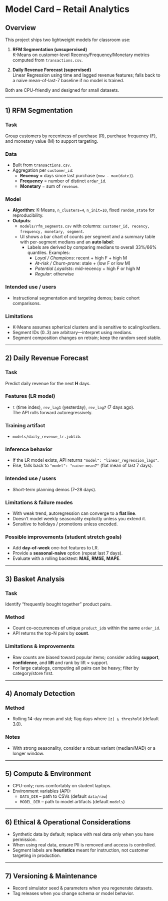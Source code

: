 # Model Card – Retail Analytics

## Overview
This project ships two lightweight models for classroom use:

1. **RFM Segmentation (unsupervised)**  
   K-Means on customer-level Recency/​Frequency/​Monetary metrics computed from `transactions.csv`.

2. **Daily Revenue Forecast (supervised)**  
   Linear Regression using time and lagged revenue features; falls back to a naive mean-of-last-7 baseline if no model is trained.

Both are CPU-friendly and designed for small datasets.

---

## 1) RFM Segmentation

### Task
Group customers by recentness of purchase (R), purchase frequency (F), and monetary value (M) to support targeting.

### Data
- Built from `transactions.csv`.
- Aggregation per `customer_id`:
  - **Recency** = days since last purchase (`now - max(date)`).
  - **Frequency** = number of distinct `order_id`.
  - **Monetary** = sum of `revenue`.

### Model
- **Algorithm**: K-Means, `n_clusters=4`, `n_init=10`, fixed `random_state` for reproducibility.
- **Outputs**:
  - `models/rfm_segments.csv` with columns: `customer_id, recency, frequency, monetary, segment`.
  - UI shows a bar chart of counts per segment and a summary table with per-segment medians and an **auto label**:
    - Labels are derived by comparing medians to overall 33%/66% quantiles. Examples:
      - *Loyal / Champions*: recent + high F + high M  
      - *At-risk / Churn-prone*: stale + (low F or low M)  
      - *Potential Loyalists*: mid-recency + high F or high M  
      - *Regular*: otherwise

### Intended use / users
- Instructional segmentation and targeting demos; basic cohort comparisons.

### Limitations
- K-Means assumes spherical clusters and is sensitive to scaling/​outliers.
- Segment IDs (0..3) are arbitrary—interpret using medians.
- Segment composition changes on retrain; keep the random seed stable.

---

## 2) Daily Revenue Forecast

### Task
Predict daily revenue for the next **H** days.

### Features (LR model)
- `t` (time index), `rev_lag1` (yesterday), `rev_lag7` (7 days ago).  
  The API rolls forward autoregressively.

### Training artifact
- `models/daily_revenue_lr.joblib`.

### Inference behavior
- If the LR model exists, API returns `"model": "linear_regression_lags"`.
- Else, falls back to `"model": "naive-mean7"` (flat mean of last 7 days).

### Intended use / users
- Short-term planning demos (7–28 days).

### Limitations & failure modes
- With weak trend, autoregression can converge to a **flat line**.
- Doesn’t model weekly seasonality explicitly unless you extend it.
- Sensitive to holidays / promotions unless encoded.

### Possible improvements (student stretch goals)
- Add **day-of-week** one-hot features to LR.
- Provide a **seasonal-naive** option (repeat last 7 days).
- Evaluate with a rolling backtest: **MAE, RMSE, MAPE**.

---

## 3) Basket Analysis

### Task
Identify “frequently bought together” product pairs.

### Method
- Count co-occurrences of unique `product_id`s within the same `order_id`.
- API returns the top-N pairs by **count**.

### Limitations & improvements
- Raw counts are biased toward popular items; consider adding **support**, **confidence**, and **lift** and rank by lift × support.
- For large catalogs, computing all pairs can be heavy; filter by category/store first.

---

## 4) Anomaly Detection

### Method
- Rolling 14-day mean and std; flag days where `|z| ≥ threshold` (default 3.0).

### Notes
- With strong seasonality, consider a robust variant (median/MAD) or a longer window.

---

## 5) Compute & Environment

- CPU-only; runs comfortably on student laptops.
- Environment variables (API):
  - `DATA_DIR` – path to CSVs (default `data/raw`)
  - `MODEL_DIR` – path to model artifacts (default `models`)

---

## 6) Ethical & Operational Considerations
- Synthetic data by default; replace with real data only when you have permission.
- When using real data, ensure PII is removed and access is controlled.
- Segment labels are **heuristics** meant for instruction, not customer targeting in production.

---

## 7) Versioning & Maintenance
- Record simulator seed & parameters when you regenerate datasets.
- Tag releases when you change schema or model behavior.

